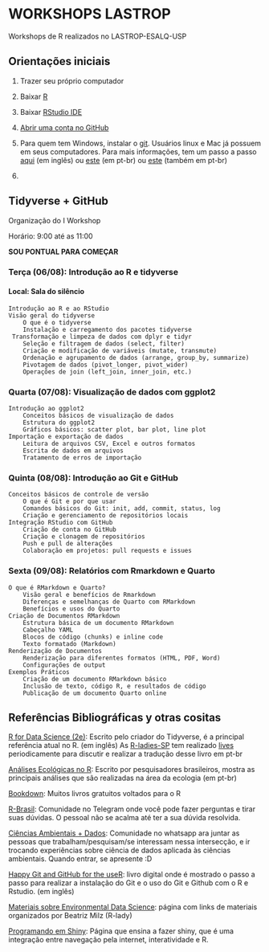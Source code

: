 # WORKSHOPS LASTROP
 Workshops de R realizados no LASTROP-ESALQ-USP
 
## Orientações iniciais

1. Trazer seu próprio computador

2. Baixar [R](https://www.r-project.org/)

3. Baixar [RStudio IDE](https://posit.co/products/open-source/rstudio/)

4. [Abrir uma conta no GitHub](https://github.com/login)

5. Para quem tem Windows, instalar o [git](https://gitforwindows.org/). Usuários linux e Mac já possuem em seus computadores. Para mais informações, tem um passo a passo [aqui](https://happygitwithr.com/install-git) (em inglês) ou [este](https://analisemacro.com.br/data-science/conectando-git-github-e-rstudio-em-3-passos/) (em pt-br) ou [este](https://natanaelsl.com.br/post/git-github-iniciantes/)  (também em pt-br)

6. 

## Tidyverse + GitHub

Organização do I Workshop

Horário: 9:00 até as 11:00

**SOU PONTUAL PARA COMEÇAR**

### Terça (06/08): Introdução ao R e tidyverse
#### Local: Sala do silêncio

    Introdução ao R e ao RStudio
    Visão geral do tidyverse
        O que é o tidyverse
        Instalação e carregamento dos pacotes tidyverse
     Transformação e limpeza de dados com dplyr e tidyr
        Seleção e filtragem de dados (select, filter)
        Criação e modificação de variáveis (mutate, transmute)
        Ordenação e agrupamento de dados (arrange, group_by, summarize)
        Pivotagem de dados (pivot_longer, pivot_wider)
        Operações de join (left_join, inner_join, etc.)

### Quarta (07/08): Visualização de dados com ggplot2
    
    Introdução ao ggplot2
        Conceitos básicos de visualização de dados
        Estrutura do ggplot2
        Gráficos básicos: scatter plot, bar plot, line plot
    Importação e exportação de dados
        Leitura de arquivos CSV, Excel e outros formatos
        Escrita de dados em arquivos
        Tratamento de erros de importação

### Quinta (08/08): Introdução ao Git e GitHub
    
    Conceitos básicos de controle de versão
        O que é Git e por que usar
        Comandos básicos do Git: init, add, commit, status, log
        Criação e gerenciamento de repositórios locais
    Integração RStudio com GitHub
        Criação de conta no GitHub
        Criação e clonagem de repositórios
        Push e pull de alterações
        Colaboração em projetos: pull requests e issues

### Sexta (09/08): Relatórios com Rmarkdown e Quarto
    
    O que é RMarkdown e Quarto?
        Visão geral e benefícios de Rmarkdown
        Diferenças e semelhanças de Quarto com RMarkdown
        Benefícios e usos do Quarto
    Criação de Documentos RMarkdown
        Estrutura básica de um documento RMarkdown
        Cabeçalho YAML
        Blocos de código (chunks) e inline code
        Texto formatado (Markdown)
    Renderização de Documentos
        Renderização para diferentes formatos (HTML, PDF, Word)
        Configurações de output
    Exemplos Práticos
        Criação de um documento RMarkdown básico
        Inclusão de texto, código R, e resultados de código
        Publicação de um documento Quarto online

## Referências Bibliográficas y otras cositas

[R for Data Science (2e)](https://r4ds.hadley.nz/): Escrito pelo criador do Tidyverse, é a principal referência atual no R. (em inglês)
As [R-ladies-SP](https://linktr.ee/rladies_sp) tem realizado [lives](https://www.youtube.com/c/RLadiesS%C3%A3oPaulo/streams) periodicamente para discutir e realizar a tradução desse livro em pt-br

[Análises Ecológicas no R](https://analises-ecologicas.com/): Escrito por pesquisadores brasileiros, mostra as principais análises que são realizadas na área da ecologia (em pt-br)

[Bookdown](https://www.bookdown.org/): Muitos livros gratuitos voltados para o R

[R-Brasil](https://t.me/rbrasiloficial): Comunidade no Telegram onde você pode fazer perguntas e tirar suas dúvidas. O pessoal não se acalma até ter a sua dúvida resolvida.

[Ciências Ambientais + Dados](https://chat.whatsapp.com/H4iqRqQICaSD9ebHPdyRGm): Comunidade no whatsapp ara juntar as pessoas que trabalham/pesquisam/se interessam nessa intersecção, e ir trocando experiências sobre ciência de dados aplicada às ciências ambientais. Quando entrar, se apresente :D

[Happy Git and GitHub for the useR](https://happygitwithr.com/): livro digital onde é mostrado o passo a passo para realizar a instalação do Git e o uso do Git e Github com o R e Rstudio. (em inglês)


[Materiais sobre Environmental Data Science](https://github.com/beatrizmilz/Environmental-Data-Science): página com links de materiais organizados por Beatriz Milz (R-lady)

[Programando em Shiny](https://programando-em-shiny.curso-r.com/): Página que ensina a fazer shiny, que é uma integração entre navegação pela internet, interatividade e R.
